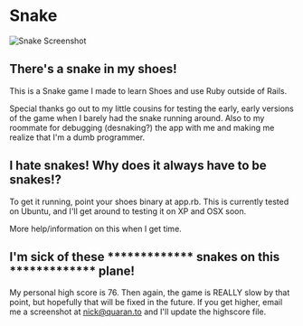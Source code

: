# Snake

![Snake Screenshot](http://github.com/qrush/snake/tree/master%2Fscreenshot.png?raw=true)


## There's a snake in my shoes!

This is a Snake game I made to learn Shoes and use Ruby outside of Rails. 

Special thanks go out to my little cousins for testing the early, early versions
of the game when I barely had the snake running around. Also to my roommate for 
debugging (desnaking?) the app with me and making me realize that I'm a dumb
programmer.

## I hate snakes! Why does it always have to be snakes!?

To get it running, point your shoes binary at app.rb. This is currently tested
on Ubuntu, and I'll get around to testing it on XP and OSX soon.

More help/information on this when I get time.

## I'm sick of these ************* snakes on this ************* plane!

My personal high score is 76. Then again, the game is REALLY slow by that point,
but hopefully that will be fixed in the future. If you get higher, email me a
screenshot at nick@quaran.to and I'll update the highscore file.
